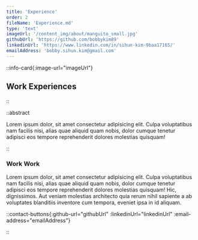 ```yaml
---
title: 'Experience'
order: 2
fileName: 'Experience.md'
type: 'text'
imageUrl: '/content_img/about/manguito_small.jpg'
githubUrl: 'https://github.com/bobbykim89'
linkedinUrl: 'https://www.linkedin.com/in/sihun-kim-9baa17165/'
emailAddress: 'bobby.sihun.kim@gmail.com'
---
```


::info-card{:image-url="imageUrl"}

## Work Experiences

::

::abstract

Lorem ipsum dolor, sit amet consectetur adipisicing elit. Culpa voluptatibus nam facilis nisi, alias quae aliquid quam nobis, dolor cumque tenetur adipisci eos tempore reprehenderit dolores molestias quisquam!

::

### Work Work

Lorem ipsum dolor, sit amet consectetur adipisicing elit. Culpa voluptatibus nam facilis nisi, alias quae aliquid quam nobis, dolor cumque tenetur adipisci eos tempore reprehenderit dolores molestias quisquam! Hic, dignissimos. Aut veniam molestias architecto quia rerum nihil sapiente a ab voluptates blanditiis inventore cum tempora, eveniet ipsa in id aliquam.

::contact-buttons{:github-url="githubUrl" :linkedinUrl="linkedinUrl" :email-address="emailAddress"}

::
